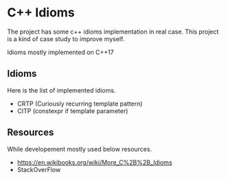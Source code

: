 # C++ Idioms

The project has some c++ idioms implementation in real case.
This project is a kind of case study to improve myself.

Idioms mostly implemented on C++17

## Idioms
Here is the list of implemented idioms.
- CRTP (Curiously recurring template pattern)
- CITP (constexpr if template parameter)


## Resources
While developement mostly used below resources.

- https://en.wikibooks.org/wiki/More_C%2B%2B_Idioms
- StackOverFlow